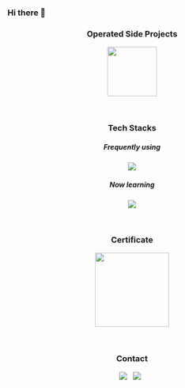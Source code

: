 ### Hi there 👋


<h3 align="center"><b>Operated Side Projects</b></h3>
<p align="center">
    <a href="https://apps.apple.com/kr/app/tidify/id6449292500">
        <img src="https://github.com/hugehoo/hugehoo/assets/92839864/f2efed34-68e6-4fd0-83a7-ca43aeb6aa1a" width="100"
             hegith="100"/>
    </a>
</p>

<br/>

<h3 align="center"><b>Tech Stacks</b></h3>
<h5 align="center"><b>Frequently using</b></h5>
<p align="center">
    <a href="https://skillicons.dev">
        <img src="https://skillicons.dev/icons?i=java,spring,hibernate,py,mysql,linux,git,docker,aws&theme=light&perline=3"/>
    </a>
</p>


<h5 align="center"><b>Now learning</b></h5>
<p align="center">
    <a href="https://skillicons.dev">
        <img src="https://skillicons.dev/icons?i=redis,grafana,kotlin,kafka,go,vim&theme=light&perline=3"/>
    </a>
</p>

<br/>

<h3 align="center"><b>Certificate</b></h3>
<p align="center">
    <a href="https://www.credly.com/badges/102a07f8-b57d-4621-87d9-59aaf3d96238/linked_in_profile">
        <img src="https://github.com/hugehoo/hugehoo/assets/92839864/ed992ba0-d6b6-4b45-a31b-dff2b4cdd002"
             width="150" height="150"/>
    </a>
</p>

<br/>

<h3 align="center"><b>Contact</b></h3>
<p align="center">
    <a href="mailto:tbnsok40@gmail.com"><img
            src="https://img.shields.io/badge/Gmail-EA4335?style=flat-square&logo=Gmail&logoColor=white"/></a> &nbsp
    <a href="https://www.linkedin.com/in/%EC%84%B1%ED%9B%84-%EC%9E%84-7a2238195/"><img
            src="https://img.shields.io/badge/LinkedIn-0A66C2?style=flat-square&logo=LinkedIn&logoColor=white"/></a>
    &nbsp
</p>
<!--
**hugehoo/hugehoo** is a ✨ _special_ ✨ repository because its `README.md` (this file) appears on your GitHub profile.

Here are some ideas to get you started:

- 🔭 I’m currently working on ...
- 🌱 I’m currently learning ...
- 👯 I’m looking to collaborate on ...
- 🤔 I’m looking for help with ...
- 💬 Ask me about ...
- 📫 How to reach me: ...
- 😄 Pronouns: ...
- ⚡ Fun fact: ...

-->
